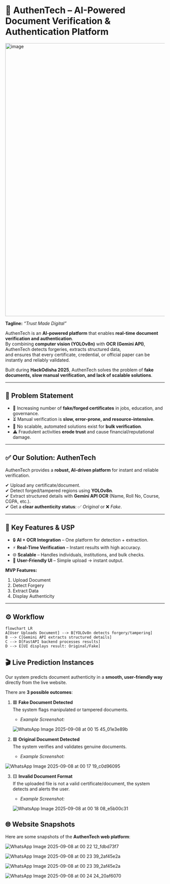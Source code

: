 # 🔐 AuthenTech – AI-Powered Document Verification & Authentication Platform

<img width="1899" height="864" alt="image" src="https://github.com/user-attachments/assets/2748fd75-13e2-441c-94c5-a7d6d18f8a92" />
  

 **Tagline:** *“Trust Made Digital”*  

AuthenTech is an **AI-powered platform** that enables **real-time document verification and authentication**.  
By combining **computer vision (YOLOv8n)** with **OCR (Gemini API)**, AuthenTech detects forgeries, extracts structured data,  
and ensures that every certificate, credential, or official paper can be instantly and reliably validated.  

Built during **HackOdisha 2025**, AuthenTech solves the problem of **fake documents, slow manual verification, and lack of scalable solutions**.  

---

## 🚨 Problem Statement  
- 📄 Increasing number of **fake/forged certificates** in jobs, education, and governance.  
- ⏳ Manual verification is **slow, error-prone, and resource-intensive**.  
- 🚫 No scalable, automated solutions exist for **bulk verification**.  
- ⚠️ Fraudulent activities **erode trust** and cause financial/reputational damage.  

---

## ✅ Our Solution: AuthenTech  
AuthenTech provides a **robust, AI-driven platform** for instant and reliable verification.  

✔ Upload any certificate/document.  
✔ Detect forged/tampered regions using **YOLOv8n**.  
✔ Extract structured details with **Gemini API OCR** (Name, Roll No, Course, CGPA, etc.).  
✔ Get a **clear authenticity status**: ✅ *Original* or ❌ *Fake*.  

---

## 🌟 Key Features & USP  
- 🔒 **AI + OCR Integration** – One platform for detection + extraction.  
- ⚡ **Real-Time Verification** – Instant results with high accuracy.  
- 🌐 **Scalable** – Handles individuals, institutions, and bulk checks.  
- 🎯 **User-Friendly UI** – Simple upload → instant output.  

**MVP Features:**  
1. Upload Document  
2. Detect Forgery  
3. Extract Data  
4. Display Authenticity  

---

## ⚙️ Workflow  

```mermaid
flowchart LR
A[User Uploads Document] --> B[YOLOv8n detects forgery/tampering]  
B --> C[Gemini API extracts structured details]  
C --> D[FastAPI backend processes results]  
D --> E[UI displays result: Original/Fake]  

```

## 🎬 Live Prediction Instances  

Our system predicts document authenticity in a **smooth, user-friendly way** directly from the live website.  

There are **3 possible outcomes**:  

1. 🟥 **Fake Document Detected**  
   The system flags manipulated or tampered documents.  
   - *Example Screenshot:*
     
    ![WhatsApp Image 2025-09-08 at 00 15 45_01e3e89b](https://github.com/user-attachments/assets/43dcdc10-600c-4fb6-a23a-686291d693d0)
 

2. 🟩 **Original Document Detected**  
   The system verifies and validates genuine documents.  
   - *Example Screenshot:*
      
![WhatsApp Image 2025-09-08 at 00 17 19_c0d96095](https://github.com/user-attachments/assets/909d99f9-be38-4c16-b348-f0d8d92b095f)
 
     

3. 🟨 **Invalid Document Format**  
   If the uploaded file is not a valid certificate/document, the system detects and alerts the user.  
   - *Example Screenshot:*  

   ![WhatsApp Image 2025-09-08 at 00 18 08_e5b00c31](https://github.com/user-attachments/assets/8eab1a87-e279-4a0b-9931-33334a274f80)

     



## 🌐 Website Snapshots  

Here are some snapshots of the **AuthenTech web platform**:  

![WhatsApp Image 2025-09-08 at 00 22 12_fdbd73f7](https://github.com/user-attachments/assets/996b3e46-676f-4140-926f-7f23f56e46e4)


![WhatsApp Image 2025-09-08 at 00 23 39_2af45e2a](https://github.com/user-attachments/assets/e6c0f20e-fcdd-434d-8c94-48ab602a0283)


![WhatsApp Image 2025-09-08 at 00 23 39_2af45e2a](https://github.com/user-attachments/assets/250650dc-7680-4715-bed4-76aa4c10b540)


![WhatsApp Image 2025-09-08 at 00 24 24_20af6070](https://github.com/user-attachments/assets/06077d96-7d45-49be-9578-4b94c0128d09)

